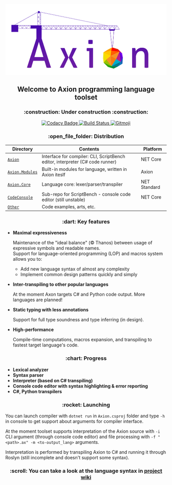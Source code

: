 <p align="center">
  <img src="Other/Graphics/Axion-mini.png" />
</p>

<h2 align="center">Welcome to Axion programming language toolset</h2>
<h3 align="center">:construction: Under construction :construction:</h3>

<p align="center">
  <a href="https://app.codacy.com/manual/f1uctus/Axion?utm_source=github.com&utm_medium=referral&utm_content=F1uctus/Axion&utm_campaign=Badge_Grade_Dashboard">
    <img src="https://api.codacy.com/project/badge/Grade/5c60bd255f884ed88bb9248155f8abac"
       alt="Codacy Badge">
  </a>
  <a href="https://ci.appveyor.com/project/F1uctus/axion">
    <img src="https://ci.appveyor.com/api/projects/status/ij2j74injuejodf2?svg=true"
       alt="Build Status">
  </a>
  <a href="https://gitmoji.carloscuesta.me">
    <img src="https://img.shields.io/badge/gitmoji-%20😜%20😍-FFDD67.svg?style=flat-square"
       alt="Gitmoji">
  </a>
</p>

<h3 align="center">:open_file_folder: Distribution</h3>

| Directory                                               | Contents                                                                      | Platform         |
|---------------------------------------------------------|-------------------------------------------------------------------------------|------------------|
| [`Axion`](Axion)                                        | Interface for compiler: CLI, ScriptBench editor, interpreter (C# code runner) | NET Core         |
| [`Axion.Modules`](Modules)                              | Built-in modules for language, written in Axion iteslf                        | Axion            |
| [`Axion.Core`](Axion.Core)                              | Language core: lexer/parser/transpiler                                        | NET Standard     |
| [`CodeConsole`](https://github.com/F1uctus/CodeConsole) | Sub-repo for ScriptBench - console code editor (still unstable)               | NET Core         |
| [`Other`](Other)                                        | Code examples, arts, etc.                                                     |                  |

<h3 align="center">:dart: Key features</h3>

- **Maximal expressiveness**

  Maintenance of the "ideal balance" (© Thanos) between usage of expressive symbols and readable names.
  <br>
  Support for language-oriented programming (LOP) and macros system allows you to:

  - Add new language syntax of almost any complexity
  - Implement common design patterns quickly and simply

- **Inter-transpiling to other popular languages**

  At the moment Axon targets C# and Python code output. More languages are planned!
  
- **Static typing with less annotations**

  Support for full type soundness and type inferring (in design).
  
- **High-performance**

  Compile-time computations, macros expansion, and transpiling to fastest target language's code.

<h3 align="center">:chart: Progress</h3>

- **Lexical analyzer**
- **Syntax parser**
- **Interpreter (based on C# transpiling)**
- **Console code editor with syntax highlighting & error reporting**
- **C#, Python transpilers**

<h3 align="center">:rocket: Launching</h3>

You can launch compiler with `dotnet run` in `Axion.csproj` folder
and type `-h` in console to get support about arguments for compiler interface.

At the moment toolset supports interpretation of the Axion source
with `-i` CLI argument (through console code editor) and
file processing with `-f "<path>.ax" -m <to-output_lang>` arguments.

Interpretation is performed by transpiling Axion to C# and running
it through Roslyn (still incomplete and doesn't support some syntax).

<h3 align="center">:scroll: You can take a look at the language syntax in <a href="https://github.com/F1uctus/Axion/wiki">project wiki</a></h3>
